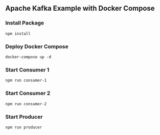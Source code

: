 ## Apache Kafka Example with Docker Compose

### Install Package
```npm
npm install
```

### Deploy Docker Compose
```shell
docker-compose up -d
```

### Start Consumer 1
```npm
npm run consumer-1
```

### Start Consumer 2
```npm
npm run consumer-2
```

### Start Producer
```npm
npm run producer
```
